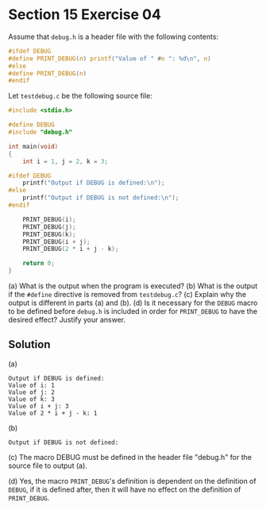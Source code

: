 # Section 15 Exercise 04

Assume that `debug.h` is a header file with the following contents:

```c
#ifdef DEBUG
#define PRINT_DEBUG(n) printf("Value of " #n ": %d\n", n)
#else
#define PRINT_DEBUG(n)
#endif
```

Let `testdebug.c` be the following source file:

```c
#include <stdio.h>

#define DEBUG
#include "debug.h"

int main(void)
{
    int i = 1, j = 2, k = 3;

#ifdef DEBUG
    printf("Output if DEBUG is defined:\n");
#else
    printf("Output if DEBUG is not defined:\n");
#endif

    PRINT_DEBUG(i);
    PRINT_DEBUG(j);
    PRINT_DEBUG(k);
    PRINT_DEBUG(i + j);
    PRINT_DEBUG(2 * i + j - k);

    return 0;
}
```

(a) What is the output when the program is executed?
(b) What is the output if the `#define` directive is removed from `testdebug.c`?
(c) Explain why the output is different in parts (a) and (b).
(d) Is it necessary for the `DEBUG` macro to be defined before `debug.h` is included in order for `PRINT_DEBUG` to have the desired effect? Justify your answer.


## Solution

(a) 
```text
Output if DEBUG is defined:
Value of i: 1
Value of j: 2
Value of k: 3
Value of i + j: 3
Value of 2 * i + j - k: 1
```

(b)
```text
Output if DEBUG is not defined:
```

(c)
The macro DEBUG must be defined in the header file "debug.h" for the source file to output (a).

(d) 
Yes, the macro `PRINT_DEBUG`'s definition is dependent on the definition of `DEBUG`, if it is defined after, then it will have no effect on the definition of `PRINT_DEBUG`.

